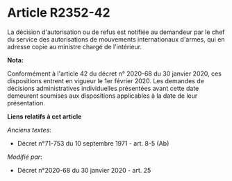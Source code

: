 # Article R2352-42

La décision d'autorisation ou de refus est notifiée au      demandeur par le chef du service des autorisations de mouvements
internationaux d'armes, qui en adresse copie au ministre chargé de l'intérieur.

**Nota:**

Conformément à l'article 42 du décret n° 2020-68 du 30 janvier 2020, ces dispositions entrent en vigueur le 1er février 2020.
Les demandes de décisions administratives individuelles présentées avant cette date demeurent soumises aux dispositions
applicables à la date de leur présentation.

**Liens relatifs à cet article**

_Anciens textes_:

  - Décret n°71-753 du 10 septembre 1971 - art. 8-5 (Ab)

_Modifié par_:

  - Décret n°2020-68 du 30 janvier 2020 - art. 25
